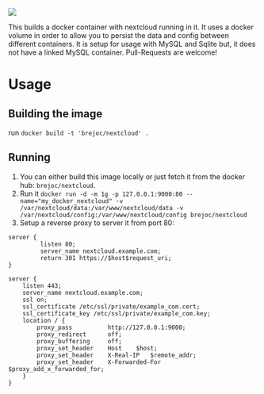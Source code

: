 [![](https://images.microbadger.com/badges/image/brejoc/owncloud.svg)](https://microbadger.com/images/brejoc/owncloud "Get your own image badge on microbadger.com")

This builds a docker container with nextcloud running in it. It uses a docker volume in order to allow you to persist the data and config between different containers. It is setup for usage with MySQL and Sqlite but, it does not have a linked MySQL container. Pull-Requests are welcome!

# Usage #

## Building the image ##

run `docker build -t 'brejoc/nextcloud' .`

## Running ##

1. You can either build this image locally or just fetch it from the docker hub: `brejoc/nextcloud`.
2. Run it `docker run -d -m 1g -p 127.0.0.1:9000:80 --name="my_docker_nextcloud" -v /var/nextcloud/data:/var/www/nextcloud/data -v /var/nextcloud/config:/var/www/nextcloud/config brejoc/nextcloud`
3. Setup a reverse proxy to server it from port 80:

```
server {
	     listen 80;
	     server_name nextcloud.example.com;
	     return 301 https://$host$request_uri;
}

server {
	listen 443;
	server_name nextcloud.example.com;
	ssl on;
	ssl_certificate /etc/ssl/private/example_com.cert;
	ssl_certificate_key /etc/ssl/private/example_com.key;
	location / {
		proxy_pass			http://127.0.0.1:9000;
		proxy_redirect		off;
		proxy_buffering		off;
		proxy_set_header	Host	$host;
		proxy_set_header	X-Real-IP	$remote_addr;
		proxy_set_header	X-Forwarded-For	$proxy_add_x_forwarded_for;
	}
}
```
